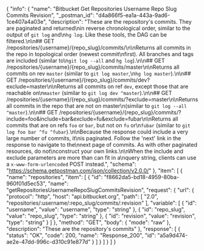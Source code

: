 {
  "info": {
    "name": "Bitbucket Get Repositories Username Repo Slug Commits Revision",
    "_postman_id": "d4a866f5-ea1a-443a-9ad6-1ce407a4a03e",
    "description": "These are the repository's commits. They are paginated and returned\nin reverse chronological order, similar to the output of `git log` and\n`hg log`. Like these tools, the DAG can be filtered.\n\n## GET /repositories/{username}/{repo_slug}/commits/\n\nReturns all commits in the repo in topological order (newest commit\nfirst). All branches and tags are included (similar to\n`git log --all` and `hg log`).\n\n## GET /repositories/{username}/{repo_slug}/commits/master\n\nReturns all commits on rev `master` (similar to `git log master`,\n`hg log master`).\n\n## GET /repositories/{username}/{repo_slug}/commits/dev?exclude=master\n\nReturns all commits on ref `dev`, except those that are reachable on\n`master` (similar to `git log dev ^master`).\n\n## GET /repositories/{username}/{repo_slug}/commits/?exclude=master\n\nReturns all commits in the repo that are not on master\n(similar to `git log --all ^master`).\n\n## GET /repositories/{username}/{repo_slug}/commits/?include=foo&include=bar&exclude=fu&exclude=fubar\n\nReturns all commits that are on refs `foo` or `bar`, but not on `fu` or\n`fubar` (similar to `git log foo bar ^fu ^fubar`).\n\nBecause the response could include a very large number of commits, it\nis paginated. Follow the 'next' link in the response to navigate to the\nnext page of commits. As with other paginated resources, do not\nconstruct your own links.\n\nWhen the include and exclude parameters are more than can fit in a\nquery string, clients can use a `x-www-form-urlencoded` POST instead.",
    "schema": "https://schema.getpostman.com/json/collection/v2.0.0/"
  },
  "item": [
    {
      "name": "repositories",
      "item": [
        {
          "id": "f8662da5-bd18-4959-80ba-960f01d5ec53",
          "name": "getRepositoriesUsernameRepoSlugCommitsRevision",
          "request": {
            "url": {
              "protocol": "http",
              "host": "api.bitbucket.org",
              "path": [
                "2.0",
                "repositories/:username/:repo_slug/commits/:revision"
              ],
              "variable": [
                {
                  "id": "username",
                  "value": "username",
                  "type": "string"
                },
                {
                  "id": "repo_slug",
                  "value": "repo_slug",
                  "type": "string"
                },
                {
                  "id": "revision",
                  "value": "revision",
                  "type": "string"
                }
              ]
            },
            "method": "GET",
            "body": {
              "mode": "raw"
            },
            "description": "These are the repository's commits"
          },
          "response": [
            {
              "status": "OK",
              "code": 200,
              "name": "Response_200",
              "id": "a5a9d474-ae2e-47dd-996c-d310c91e877d"
            }
          ]
        }
      ]
    }
  ]
}